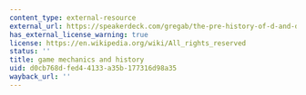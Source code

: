 ```yaml
---
content_type: external-resource
external_url: https://speakerdeck.com/gregab/the-pre-history-of-d-and-d-play-simulation-and-storytelling-in-1500-years-of-war-games
has_external_license_warning: true
license: https://en.wikipedia.org/wiki/All_rights_reserved
status: ''
title: game mechanics and history
uid: d0cb768d-fed4-4133-a35b-177316d98a35
wayback_url: ''
---
```

